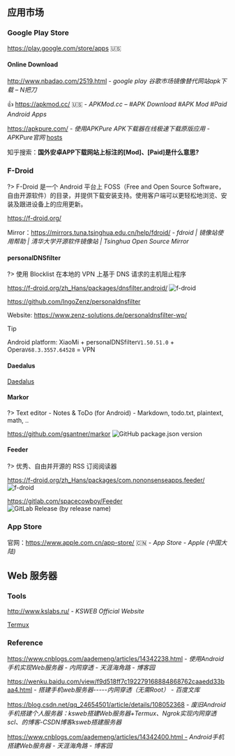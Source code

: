 ## 应用市场

### Google Play Store

<i class="ri-android-line"></i>
<i class="bi bi-ladder"></i>
https://play.google.com/store/apps :us:


#### Online Download

<i class="bi-link"></i>
http://www.nbadao.com/2519.html - *google play 谷歌市场镜像替代网站apk下载 – N把刀*

👍 https://apkmod.cc/ :us: - *APKMod.cc – #APK Download #APK Mod #Paid Android Apps*

https://apkpure.com/ - *使用APKPure APK下载器在线极速下载原版应用 - APKPure官网* 
<i class="con octicon-file tag-icon"></i>
[hosts](https://zhuanlan.zhihu.com/p/47225701)

知乎搜索：**国外安卓APP下载网站上标注的[Mod]、[Paid]是什么意思?**


### F-Droid

?> F-Droid 是一个 Android 平台上 FOSS（Free and Open Source Software，自由开源软件）的目录，并提供下载安装支持。使用客户端可以更轻松地浏览、安装及跟进设备上的应用更新。

<i class="ri-android-line"></i>
https://f-droid.org/

Mirror：https://mirrors.tuna.tsinghua.edu.cn/help/fdroid/ - *fdroid | 镜像站使用帮助 | 清华大学开源软件镜像站 | Tsinghua Open Source Mirror*



#### personalDNSfilter

?> 使用 Blocklist 在本地的 VPN 上基于 DNS 请求的主机阻止程序

<i class="fa fa-windows"></i>
<i class="fa fa-linux"></i>
<i class="ri-android-line"></i>
<i class="ri-google-play-line"></i>

https://f-droid.org/zh_Hans/packages/dnsfilter.android/
![f-droid](https://badgen.net/f-droid/v/dnsfilter.android)

<i class="fa fa-github"></i>
https://github.com/IngoZenz/personaldnsfilter

Website: https://www.zenz-solutions.de/personaldnsfilter-wp/

> [!TIP]
> Android platform: XiaoMi + personalDNSfilter`V1.50.51.0` + Opera`V68.3.3557.64528` = VPN

#### Daedalus

<i class="ri-link"></i> [Daedalus](tools/hosts?id=daedalus)

#### Markor

?> Text editor - Notes & ToDo (for Android) - Markdown, todo.txt, plaintext, math, ..

<i class="fa fa-android"></i>

<i class="fa fa-github"></i> https://github.com/gsantner/markor ![GitHub package.json version](https://img.shields.io/github/package-json/v/docsifyjs/docsify?logo=github&style=social)

#### Feeder

?> 优秀、自由并开源的 RSS 订阅阅读器

https://f-droid.org/zh_Hans/packages/com.nononsenseapps.feeder/
![f-droid](https://badgen.net/f-droid/v/com.nononsenseapps.feeder)

<i class="fa fa-gitlab medium-orange"></i>
https://gitlab.com/spacecowboy/Feeder
![GitLab Release (by release name)](https://img.shields.io/gitlab/v/release/spacecowboy/Feeder?include_prereleases&logo=gitlab)

### App Store

官网：https://www.apple.com.cn/app-store/ :cn: - *App Store - Apple (中国大陆)*

## Web 服务器

### Tools

http://www.kslabs.ru/ - *KSWEB Official Website*

<i class="ri-link"></i> [Termux](/os/mobile/app-termux.md)

### Reference

https://www.cnblogs.com/aademeng/articles/14342238.html - *使用Android手机实现Web服务器 - 内网穿透 - 天涯海角路 - 博客园*

https://wenku.baidu.com/view/f9d518ff7c192279168884868762caaedd33baa4.html - *搭建手机web服务器-----内网穿透（无需Root） - 百度文库*

https://blog.csdn.net/qq_24654501/article/details/108052368 - *废旧Android手机搭建个人服务器：ksweb搭建Web服务器+Termux、Ngrok实现内网穿透scl、的博客-CSDN博客ksweb搭建服务器*

https://www.cnblogs.com/aademeng/articles/14342400.html - *Android手机搭建Web服务器 - 天涯海角路 - 博客园*